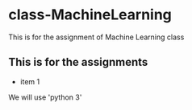 # class-MachineLearning
This is for the assignment of Machine Learning class


## This is for the assignments 
- item 1 

 We will use 'python 3'
